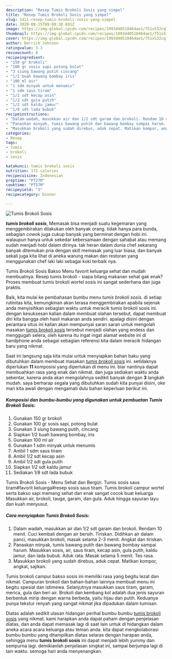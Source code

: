 ```yaml
---
description: "Resep Tumis Brokoli Sosis yang simpel"
title: "Resep Tumis Brokoli Sosis yang simpel"
slug: 1411-resep-tumis-brokoli-sosis-yang-simpel
date: 2020-08-15T09:09:38.691Z
image: https://img-global.cpcdn.com/recipes/1993d40518464ae1/751x532cq70/tumis-brokoli-sosis-foto-resep-utama.jpg
thumbnail: https://img-global.cpcdn.com/recipes/1993d40518464ae1/751x532cq70/tumis-brokoli-sosis-foto-resep-utama.jpg
cover: https://img-global.cpcdn.com/recipes/1993d40518464ae1/751x532cq70/tumis-brokoli-sosis-foto-resep-utama.jpg
author: Derrick Johnson
ratingvalue: 3.3
reviewcount: 8
recipeingredient:
- "150 gr brokoli"
- "100 gr sosis sapi potong bulat"
- "3 siung bawang putih cincang"
- "1/2 buah bawang bombay iris"
- "100 ml air"
- "1 sdm minyak untuk menumis"
- "1 sdm saus tiram"
- "1/2 sdt kecap asin"
- "1/2 sdt gula putih"
- "1/2 sdt kaldu jamur"
- "1/8 sdt lada bubuk"
recipeinstructions:
- "Dalam wadah, masukkan air dan 1/2 sdt garam dan brokoli. Rendam 10 menit. Cuci kembali dengan air bersih. Tiriskan. Didihkan air dalam panci, masukkan brokoli, masak selama 2-3 menit. Angkat dan tiriskan."
- "Panaskan minyak, tumis bawang putih dan bawang bombay sampai harum. Masukkan sosis, air, saus tiram, kecap asin, gula putih, kaldu jamur, dan lada bubuk. Aduk rata. Masak selama 5 menit. Tes rasa."
- "Masukkan brokoli yang sudah direbus, aduk cepat. Matikan kompor, angkat, sajikan."
categories:
- Resep
tags:
- tumis
- brokoli
- sosis

katakunci: tumis brokoli sosis 
nutrition: 172 calories
recipecuisine: Indonesian
preptime: "PT27M"
cooktime: "PT57M"
recipeyield: "3"
recipecategory: Dinner

---
```



![Tumis Brokoli Sosis](https://img-global.cpcdn.com/recipes/1993d40518464ae1/751x532cq70/tumis-brokoli-sosis-foto-resep-utama.jpg)

<b><i>tumis brokoli sosis</i></b>, Memasak bisa menjadi suatu kegemaran yang menggembirakan dilakukan oleh banyak orang. tidak hanya para bunda, sebagian cowok juga cukup banyak yang berminat dengan hobi ini. walaupun hanya untuk sekedar kebersamaan dengan sahabat atau memang sudah menjadi hobi dalam dirinya. tak heran dalam dunia chef sekarang banyak ditemukan pria dengan skill memasak yang luar biasa, dan banyak sekali juga kita lihat di aneka warung makan dan restoran yang menggunakan chef laki laki sebagai koki terbaik nya.

Tumis Brokoli Sosis Bakso Menu favorit keluarga sehat dan mudah membuatnya. Resep tumis brokoli - siapa bilang makanan sehat gak enak? Proses membuat tumis brokoli wortel sosis ini sangat sederhana dan juga praktis.

Baik, kita mulai ke pembahasan bumbu menu <i>tumis brokoli sosis</i>. di setiap rutinitas kita, kemungkinan akan terasa menggembirakan apabila sejenak anda menyisihkan sebagian waktu untuk meracik tumis brokoli sosis ini. dengan kesuksesan kalian dalam membuat olahan tersebut, dapat membuat diri kita bangga oleh hasil makanan anda sendiri. apalagi disini dengan perantara situs ini kalian akan mempunyai saran saran untuk mengolah masakan <u>tumis brokoli sosis</u> tersebut menjadi olahan yang endess dan menggugah selera, oleh karena itu ingat ingat alamat website ini di handphone anda sebagai sebagian referensi kita dalam meracik hidangan baru yang nikmat.


Saat ini langsung saja kita mulai untuk menyiapkan bahan baku yang dibutuhkan dalam membuat masakan <u><i>tumis brokoli sosis</i></u> ini. setidaknya diperlukan <b>11</b> komposisi yang diperlukan di menu ini. biar nantinya dapat membuahkan rasa yang enak dan nikmat. dan juga sediakan waktu anda sebentar, karena anda akan mengolahnya sedikit banyak dengan <b>3</b> langkah mudah. saya berharap segala yang dibutuhkan sudah kita punyai disini, oke mari kita awali dengan mengamati dulu bahan keperluan berikut ini.

<!--inarticleads1-->

##### Komposisi dan bumbu-bumbu yang digunakan untuk pembuatan Tumis Brokoli Sosis:

1. Gunakan 150 gr brokoli
1. Gunakan 100 gr sosis sapi, potong bulat
1. Gunakan 3 siung bawang putih, cincang
1. Siapkan 1/2 buah bawang bombay, iris
1. Gunakan 100 ml air
1. Gunakan 1 sdm minyak untuk menumis
1. Ambil 1 sdm saus tiram
1. Ambil 1/2 sdt kecap asin
1. Ambil 1/2 sdt gula putih
1. Siapkan 1/2 sdt kaldu jamur
1. Sediakan 1/8 sdt lada bubuk


Tumis Brokoli Sosis - Menu Sehat dan Bergizi. Tumis sosis saus tiram#favorit keluarga#resep sosis saus tiram. Tumis brokoli campur wortel serta bakso sapi memang sehat dan enak sangat cocok buat keluarga Masukkan air, brokoli, tauge, garam, dan gula. Aduk hingga sayuran layu dan kuah menyusut. 

<!--inarticleads2-->

##### Cara menyiapkan Tumis Brokoli Sosis:

1. Dalam wadah, masukkan air dan 1/2 sdt garam dan brokoli. Rendam 10 menit. Cuci kembali dengan air bersih. Tiriskan. Didihkan air dalam panci, masukkan brokoli, masak selama 2-3 menit. Angkat dan tiriskan.
1. Panaskan minyak, tumis bawang putih dan bawang bombay sampai harum. Masukkan sosis, air, saus tiram, kecap asin, gula putih, kaldu jamur, dan lada bubuk. Aduk rata. Masak selama 5 menit. Tes rasa.
1. Masukkan brokoli yang sudah direbus, aduk cepat. Matikan kompor, angkat, sajikan.


Tumis brokoli campur bakso sosis ini memiliki rasa yang begitu lezat dan nikmat. Campuran brokoli dan bahan-bahan lainnya membuat menu ini begitu spesial dan istimewa. Selanjutnya masukkan saus tiram, garam, merica, gula dan beri air. Brokoli dan kembang kol adalah dua jenis sayuran berbentuk mirip dengan warna berbeda, yaitu hijau dan putih. Keduanya punya tekstur renyah yang sangat nikmat jika dipadukan dalam tumisan. 

Diatas adalah sedikit ulasan hidangan perihal bumbu bumbu <u>tumis brokoli sosis</u> yang nikmat. kami harapkan anda dapat paham dengan penjelasan diatas, dan anda dapat memasak lagi di saat lain untuk di hidangkan dalam aneka acara acara keluarga atau teman anda. kita dapat mengkolaborasi bumbu bumbu yang ditampilkan diatas selaras dengan harapan anda, sehingga menu <b>tumis brokoli sosis</b> ini dapat menjadi lebih yummy dan sempurna lagi. demikianlah penjelasan singkat ini, sampai berjumpa lagi di lain waktu. semoga hari anda menyenangkan.

